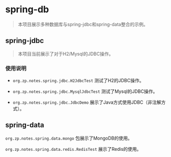 # spring-db

> 本项目展示多种数据库与spring-jdbc和spring-data整合的示例。

## spring-jdbc

> 本项目当前展示了对于H2/Mysql的JDBC操作。

### 使用说明

- `org.zp.notes.spring.jdbc.H2JdbcTest` 测试了H2的JDBC操作。

- `org.zp.notes.spring.jdbc.MysqlJdbcTest` 测试了Mysql的JDBC操作。

- `org.zp.notes.spring.jdbc.JdbcDemo` 展示了Java方式使用JDBC（非注解方式）。


## spring-data

`org.zp.notes.spring.data.mongo` 包展示了MongoDB的使用。

`org.zp.notes.spring.data.redis.RedisTest` 展示了Redis的使用。